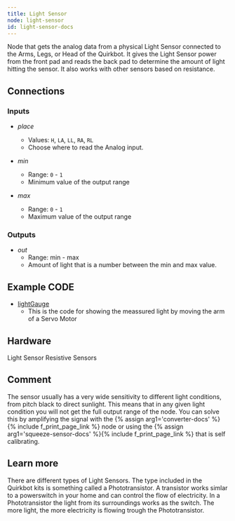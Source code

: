 ```yaml
---
title: Light Sensor
node: light-sensor
id: light-sensor-docs
---
```


Node that gets the analog data from a physical Light Sensor connected to the Arms, Legs, or Head of the Quirkbot. It gives the Light Sensor power from the front pad and reads the back pad to determine the amount of light hitting the sensor. It also works with other sensors based on resistance.

## Connections

<div class="node-input-list" markdown="block">

### Inputs

- *place*
	- Values: `H`, `LA`, `LL`, `RA`, `RL`
	- Choose where to read the Analog input.

- *min*
	- Range: `0` - `1`
	- Minimum value of the output range

- *max*
	- Range: `0` - `1`
	- Maximum value of the output range

</div>


<div class="node-output-list" markdown="block">

### Outputs

- *out*
	- Range: <span class='node-input'>min</span> - <span class='node-input'>max</span>
	- Amount of light that is a number between the <span class='node-input'>min</span> and <span class='node-input'>max</span> value.

</div>

## Example CODE

<div class="node-example-programs" markdown="block">

- [lightGauge](http://code.quirkbot.com/program/5669c1cf5a754e0100b75d6c "Go to Quirkbot CODE")
	- This is the code for showing the meassured light by moving the arm of a Servo Motor

</div>


## Hardware
Light Sensor
Resistive Sensors

## Comment
The sensor usually has a very wide sensitivity to different light conditions, from pitch black to direct sunlight. This means that in any given light condition you will not get the full output range of the node. You can solve this by amplifying the signal with the {% assign arg1='converter-docs' %}{% include f_print_page_link %} node or using the {% assign arg1='squeeze-sensor-docs' %}{% include f_print_page_link %} that is self calibrating.

## Learn more
There are different types of Light Sensors. The type included in the Quirkbot kits is something called a Phototransistor. A transistor works simlar to a powerswitch in your home and can control the flow of electricity. In a Phototransistor the light from its surroundings works as the switch. The more light, the more electricity is flowing trough the Phototransistor.
